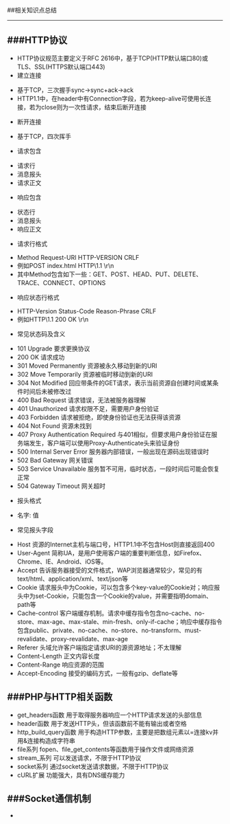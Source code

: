 ##相关知识点总结
***
###HTTP协议
---
* HTTP协议规范主要定义于RFC 2616中，基于TCP(HTTP默认端口80)或TLS、SSL(HTTPS默认端口443)
* 建立连接
 + 基于TCP，三次握手sync->sync+ack->ack
 + HTTP1.1中，在header中有Connection字段，若为keep-alive可使用长连接，若为close则为一次性请求，结束后断开连接
* 断开连接
 + 基于TCP，四次挥手
* 请求包含
 + 请求行
 + 消息报头
 + 请求正文
* 响应包含
 + 状态行
 + 消息报头
 + 响应正文
* 请求行格式
 + Method Request-URI HTTP-VERSION CRLF
 + 例如POST index.html HTTP\1.1 \r\n
 + 其中Method包含如下一些：GET、POST、HEAD、PUT、DELETE、TRACE、CONNECT、OPTIONS
* 响应状态行格式
 + HTTP-Version Status-Code Reason-Phrase CRLF
 + 例如HTTP\1.1 200 OK \r\n
* 常见状态码及含义
 + 101 Upgrade 要求更换协议
 + 200 OK 请求成功
 + 301 Moved Permanently 资源被永久移动到新的URI
 + 302 Move Temporarily 资源被临时移动到新的URI
 + 304 Not Modified 回应带条件的GET请求，表示当前资源自创建时间或某条件时间后未被修改过
 + 400 Bad Request 请求错误，无法被服务器理解
 + 401 Unauthorized 请求权限不足，需要用户身份验证
 + 403 Forbidden 请求被拒绝，即使身份验证也无法获得该资源
 + 404 Not Found 资源未找到
 + 407 Proxy Authentication Required 与401相似，但要求用户身份验证在服务端发生，客户端可以使用Proxy-Authenticate头来验证身份
 + 500 Internal Server Error 服务器内部错误，一般出现在源码出现错误时
 + 502 Bad Gateway 网关错误
 + 503 Service Unavailable 服务暂不可用，临时状态，一段时间后可能会恢复正常
 + 504 Gateway Timeout 网关超时
* 报头格式
 + 名字: 值
* 常见报头字段
 + Host 资源的Internet主机与端口号，HTTP1.1中不包含Host则直接返回400
 + User-Agent 简称UA，是用户使用客户端的重要判断信息，如Firefox、Chrome、IE、Android、iOS等。
 + Accept 告诉服务器接受的文件格式，WAP浏览器通常较少，常见的有text/html、application/xml、text/json等
 + Cookie 请求报头中为Cookie，可以包含多个key-value的Cookie对；响应报头中为set-Cookie，只能包含一个Cookie的value，并需要指明domain、path等
 + Cache-control 客户端缓存机制。请求中缓存指令包含no-cache、no-store、max-age、max-stale、min-fresh、only-if-cache；响应中缓存指令包含public、private、no-cache、no-store、no-transform、must-revalidate、proxy-revalidate、max-age
 + Referer 头域允许客户端指定请求URI的源资源地址；不太理解
 + Content-Length 正文内容长度
 + Content-Range 响应资源的范围
 + Accept-Encoding 接受的编码方式，一般有gzip、deflate等
  
###PHP与HTTP相关函数
---
* get_headers函数 用于取得服务器响应一个HTTP请求发送的头部信息
* header函数 用于发送HTTP头，但该函数前不能有输出或者空格
* http_build_query函数 用于构造HTTP参数，主要是把数组元素以=连接kv并用&连接构造成字符串
* file系列 fopen、file_get_contents等函数用于操作文件或网络资源
* stream_系列 可以发送请求，不限于HTTP协议
* socket系列 通过socket发送请求数据，不限于HTTP协议
* cURL扩展 功能强大，具有DNS缓存能力

###Socket通信机制
---
* 